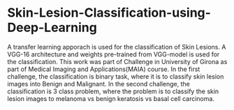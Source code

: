 # Skin-Lesion-Classification-using-Deep-Learning

A transfer learning apporach is used for the classification of Skin Lesions. A VGG-16 architecture and weights pre-trained from VGG-model is used for the classification. 
This work was part of Challenge in University of Girona as part of Medical Imaging and Applications(MAIA) course. In the first challenge, the classification is binary task, 
where it is to classify skin lesion images into Benign and Malignant. In the second challenge, the classification is 3 class problem, where the problem is to classify the skin lesion images to 
melanoma vs benign keratosis vs basal cell carcinoma.
